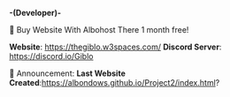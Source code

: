 **-(Developer)-**

🏬 Buy Website With Albohost
There 1 month free!

**Website**: https://thegiblo.w3spaces.com/
**Discord Server**: https://discord.io/Giblo


📰 Announcement:
**Last Website Created**:https://albondows.github.io/Project2/index.html?
